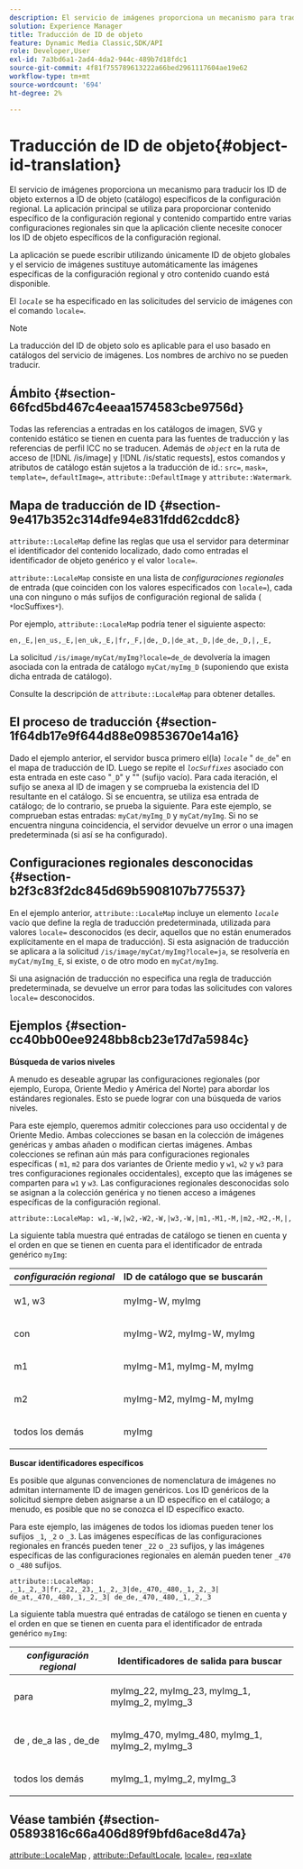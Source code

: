 ```yaml
---
description: El servicio de imágenes proporciona un mecanismo para traducir los ID de objeto externos a ID de objeto (catálogo) específicos de la configuración regional. La aplicación principal se utiliza para proporcionar contenido específico de la configuración regional y contenido compartido entre varias configuraciones regionales sin que la aplicación cliente necesite conocer los ID de objeto específicos de la configuración regional.
solution: Experience Manager
title: Traducción de ID de objeto
feature: Dynamic Media Classic,SDK/API
role: Developer,User
exl-id: 7a3bd6a1-2ad4-4da2-944c-489b7d18fdc1
source-git-commit: 4f81f755789613222a66bed2961117604ae19e62
workflow-type: tm+mt
source-wordcount: '694'
ht-degree: 2%

---
```


# Traducción de ID de objeto{#object-id-translation}

El servicio de imágenes proporciona un mecanismo para traducir los ID de objeto externos a ID de objeto (catálogo) específicos de la configuración regional. La aplicación principal se utiliza para proporcionar contenido específico de la configuración regional y contenido compartido entre varias configuraciones regionales sin que la aplicación cliente necesite conocer los ID de objeto específicos de la configuración regional.

La aplicación se puede escribir utilizando únicamente ID de objeto globales y el servicio de imágenes sustituye automáticamente las imágenes específicas de la configuración regional y otro contenido cuando está disponible.

El *`locale`* se ha especificado en las solicitudes del servicio de imágenes con el comando `locale=`.

>[!NOTE]
>
>La traducción del ID de objeto solo es aplicable para el uso basado en catálogos del servicio de imágenes. Los nombres de archivo no se pueden traducir.

## Ámbito {#section-66fcd5bd467c4eeaa1574583cbe9756d}

Todas las referencias a entradas en los catálogos de imagen, SVG y contenido estático se tienen en cuenta para las fuentes de traducción y las referencias de perfil ICC no se traducen. Además de *`object`* en la ruta de acceso de [!DNL /is/image] y [!DNL /is/static requests], estos comandos y atributos de catálogo están sujetos a la traducción de id.: `src=`, `mask=`, `template=`, `defaultImage=`, `attribute::DefaultImage` y `attribute::Watermark`.

## Mapa de traducción de ID {#section-9e417b352c314dfe94e831fdd62cddc8}

`attribute::LocaleMap` define las reglas que usa el servidor para determinar el identificador del contenido localizado, dado como entradas el identificador de objeto genérico y el valor `locale=`.

`attribute::LocaleMap` consiste en una lista de *configuraciones regionales* de entrada (que coinciden con los valores especificados con `locale=`), cada una con ninguno o más sufijos de configuración regional de salida ( `*`locSuffixes`*`).

Por ejemplo, `attribute::LocaleMap` podría tener el siguiente aspecto:

`en,_E,|en_us,_E,|en_uk,_E,|fr,_F,|de,_D,|de_at,_D,|de_de,_D,|,_E,`

La solicitud `/is/image/myCat/myImg?locale=de_de` devolvería la imagen asociada con la entrada de catálogo `myCat/myImg_D` (suponiendo que exista dicha entrada de catálogo).

Consulte la descripción de `attribute::LocaleMap` para obtener detalles.

## El proceso de traducción {#section-1f64db17e9f644d88e09853670e14a16}

Dado el ejemplo anterior, el servidor busca primero el(la) *`locale`* &quot; `de_de`&quot; en el mapa de traducción de ID. Luego se repite el *`locSuffixes`* asociado con esta entrada en este caso &quot;`_D`&quot; y &quot;&quot; (sufijo vacío). Para cada iteración, el sufijo se anexa al ID de imagen y se comprueba la existencia del ID resultante en el catálogo. Si se encuentra, se utiliza esa entrada de catálogo; de lo contrario, se prueba la siguiente. Para este ejemplo, se comprueban estas entradas: `myCat/myImg_D` y `myCat/myImg`. Si no se encuentra ninguna coincidencia, el servidor devuelve un error o una imagen predeterminada (si así se ha configurado).

## Configuraciones regionales desconocidas {#section-b2f3c83f2dc845d69b5908107b775537}

En el ejemplo anterior, `attribute::LocaleMap` incluye un elemento *`locale`* vacío que define la regla de traducción predeterminada, utilizada para valores `locale=` desconocidos (es decir, aquellos que no están enumerados explícitamente en el mapa de traducción). Si esta asignación de traducción se aplicara a la solicitud `/is/image/myCat/myImg?locale=ja`, se resolvería en `myCat/myImg_E`, si existe, o de otro modo en `myCat/myImg`.

Si una asignación de traducción no especifica una regla de traducción predeterminada, se devuelve un error para todas las solicitudes con valores `locale=` desconocidos.

## Ejemplos {#section-cc40bb00ee9248bb8cb23e17d7a5984c}

**Búsqueda de varios niveles**

A menudo es deseable agrupar las configuraciones regionales (por ejemplo, Europa, Oriente Medio y América del Norte) para abordar los estándares regionales. Esto se puede lograr con una búsqueda de varios niveles.

Para este ejemplo, queremos admitir colecciones para uso occidental y de Oriente Medio. Ambas colecciones se basan en la colección de imágenes genéricas y ambas añaden o modifican ciertas imágenes. Ambas colecciones se refinan aún más para configuraciones regionales específicas ( `m1`, `m2` para dos variantes de Oriente medio y `w1`, `w2` y `w3` para tres configuraciones regionales occidentales), excepto que las imágenes se comparten para `w1` y `w3`. Las configuraciones regionales desconocidas solo se asignan a la colección genérica y no tienen acceso a imágenes específicas de la configuración regional.

`attribute::LocaleMap: w1,-W,|w2,-W2,-W,|w3,-W,|m1,-M1,-M,|m2,-M2,-M,|,`

La siguiente tabla muestra qué entradas de catálogo se tienen en cuenta y el orden en que se tienen en cuenta para el identificador de entrada genérico `myImg`:

<table id="table_97EB13E3DB9B48D3A4184D5ECC8E9F86"> 
 <thead> 
  <tr> 
   <th class="entry"> <b> <i>configuración regional</i> </b> </th> 
   <th class="entry"> <b>ID de catálogo que se buscarán</b> </th> 
  </tr> 
 </thead>
 <tbody> 
  <tr> 
   <td> <p> <span class="codeph"> w1, w3 </span> </p> </td> 
   <td> <p> <span class="codeph"> myImg-W, myImg </span> </p> </td> 
  </tr> 
  <tr> 
   <td> <p> <span class="codeph"> con </span> </p> </td> 
   <td> <p> <span class="codeph"> myImg-W2, myImg-W, myImg </span> </p> </td> 
  </tr> 
  <tr> 
   <td> <p> <span class="codeph"> m1 </span> </p> </td> 
   <td> <p> <span class="codeph"> myImg-M1, myImg-M, myImg </span> </p> </td> 
  </tr> 
  <tr> 
   <td> <p> <span class="codeph"> m2 </span> </p> </td> 
   <td> <p> <span class="codeph"> myImg-M2, myImg-M, myImg </span> </p> </td> 
  </tr> 
  <tr> 
   <td> <p>todos los demás </p> </td> 
   <td> <p> <span class="codeph"> myImg </span> </p> </td> 
  </tr> 
 </tbody> 
</table>

**Buscar identificadores específicos**

Es posible que algunas convenciones de nomenclatura de imágenes no admitan internamente ID de imagen genéricos. Los ID genéricos de la solicitud siempre deben asignarse a un ID específico en el catálogo; a menudo, es posible que no se conozca el ID específico exacto.

Para este ejemplo, las imágenes de todos los idiomas pueden tener los sufijos `_1`, `_2` o `_3`. Las imágenes específicas de las configuraciones regionales en francés pueden tener `_22` o `_23` sufijos, y las imágenes específicas de las configuraciones regionales en alemán pueden tener `_470` o `_480` sufijos.

`attribute::LocaleMap: ,_1,_2,_3|fr,_22,_23,_1,_2,_3|de,_470,_480,_1,_2,_3| de_at,_470,_480,_1,_2,_3| de_de,_470,_480,_1,_2,_3`

La siguiente tabla muestra qué entradas de catálogo se tienen en cuenta y el orden en que se tienen en cuenta para el identificador de entrada genérico `myImg`:

<table id="table_A7EE4AA0F1C24284B83CC4B40622D24F"> 
 <thead> 
  <tr> 
   <th class="entry"> <b> <i>configuración regional</i> </b> </th> 
   <th class="entry"> <b>Identificadores de salida para buscar</b> </th> 
  </tr> 
 </thead>
 <tbody> 
  <tr> 
   <td> <p> <span class="codeph"> para </span> </p> </td> 
   <td> <p> <span class="codeph"> myImg_22, myImg_23, myImg_1, myImg_2, myImg_3 </span> </p> </td> 
  </tr> 
  <tr> 
   <td> <p> <span class="codeph"> de </span>, <span class="codeph"> de_a las </span>, <span class="codeph"> de_de </span> </p> </td> 
   <td> <p> <span class="codeph"> myImg_470, myImg_480, myImg_1, myImg_2, myImg_3 </span> </p> </td> 
  </tr> 
  <tr> 
   <td> <p>todos los demás </p> </td> 
   <td> <p> <span class="codeph"> myImg_1, myImg_2, myImg_3 </span> </p> </td> 
  </tr> 
 </tbody> 
</table>

## Véase también {#section-05893816c66a406d89f9bfd6ace8d47a}

[attribute::LocaleMap](../../../../../is-api/image-catalog/image-serving-api-ref/c-image-catalog-reference/c-attributes-reference/r-localemap.md#reference-49bbf598f8ea47c3a563755cef306318) , [attribute::DefaultLocale](../../../../../is-api/image-catalog/image-serving-api-ref/c-image-catalog-reference/c-attributes-reference/r-defaultlocale.md#reference-69462ad9923f464f80c2c012342a6b6b), [locale=](../../../../../is-api/http-ref/image-serving-api-ref/c-http-protocol-reference/c-command-reference/r-locale.md#reference-8a846b2fbc004a12821b956ed3b25cfb), [req=xlate](../../../../../is-api/http-ref/image-serving-api-ref/c-http-protocol-reference/c-command-reference/r-req/r-req.md#reference-907cdb4a97034db7ad94695f25552e76)
